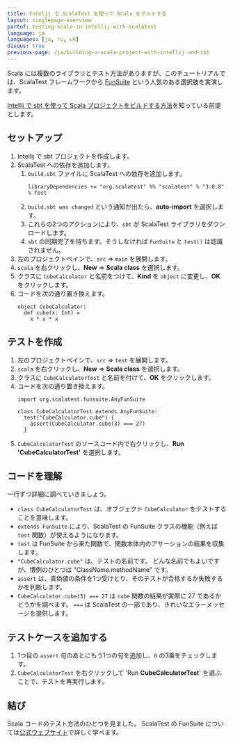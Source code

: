 ```yaml
---
title: Intelij で ScalaTest を使って Scala をテストする
layout: singlepage-overview
partof: testing-scala-in-intellij-with-scalatest
language: ja
languages: [ja, ru, uk]
disqus: true
previous-page: /ja/building-a-scala-project-with-intellij-and-sbt
---
```


Scala には複数のライブラリとテスト方法がありますが、このチュートリアルでは、ScalaTest フレームワークから [FunSuite](https://www.scalatest.org/getting_started_with_fun_suite) という人気のある選択肢を実演します。

[Intellij で sbt を使って Scala プロジェクトをビルドする方法](./building-a-scala-project-with-intellij-and-sbt.html)を知っている前提とします。

## セットアップ
1. Intellij で sbt プロジェクトを作成します。
1. ScalaTest への依存を追加します。
    1. `build.sbt` ファイルに ScalaTest への依存を追加します。
        ```
        libraryDependencies += "org.scalatest" %% "scalatest" % "3.0.8" % Test
        ```
    1. `build.sbt was changed` という通知が出たら、**auto-import** を選択します。
    1. これらの2つのアクションにより、`sbt` が ScalaTest ライブラリをダウンロードします。
    1. `sbt` の同期完了を待ちます。そうしなければ `FunSuite` と `test()` は認識されません。
1. 左のプロジェクトペインで、`src` => `main` を展開します。
1. `scala` を右クリックし、**New** => **Scala class** を選択します。
1. クラスに `CubeCalculator` と名前をつけて、**Kind** を `object` に変更し、**OK** をクリックします。
1. コードを次の通り置き換えます。
    ```
    object CubeCalculator:
      def cube(x: Int) =
        x * x * x
    ```

## テストを作成
1. 左のプロジェクトペインで、`src` => `test` を展開します。
1. `scala` を右クリックし、**New** => **Scala class** を選択します。
1. クラスに `CubeCalculatorTest` と名前を付けて、**OK** をクリックします。
1. コードを次の通り置き換えます。
    ```
    import org.scalatest.funsuite.AnyFunSuite
    
    class CubeCalculatorTest extends AnyFunSuite:
      test("CubeCalculator.cube") {
        assert(CubeCalculator.cube(3) === 27)
      }
    ```
1. `CubeCalculatorTest` のソースコード内で右クリックし、**Run 'CubeCalculatorTest'** を選択します。

## コードを理解

一行ずつ詳細に調べていきましょう。

* `class CubeCalculatorTest` は、オブジェクト `CubeCalculator` をテストすることを意味します。
* `extends FunSuite` により、ScalaTest の FunSuite クラスの機能（例えば `test` 関数）が使えるようになります。
* `test` は FunSuite から来た関数で、関数本体内のアサーションの結果を収集します。
* `"CubeCalculator.cube"` は、テストの名前です。
  どんな名前でもよいですが、慣例のひとつは "ClassName.methodName" です。
* `assert` は、真偽値の条件を1つ受けとり、そのテストが合格するか失敗するかを判断します。
* `CubeCalculator.cube(3) === 27` は `cube` 関数の結果が実際に 27 であるかどうかを調べます。
  `===` は ScalaTest の一部であり、きれいなエラーメッセージを提供します。
  
## テストケースを追加する
1. 1つ目の `assert` 句のあとにもう1つの句を追加し、`0` の3乗をチェックします。
1. `CubeCalculatorTest` を右クリックして 'Run **CubeCalculatorTest**' を選ぶことで、テストを再実行します。

## 結び
Scala コードのテスト方法のひとつを見ました。
ScalaTest の FunSuite については[公式ウェブサイト](https://www.scalatest.org/getting_started_with_fun_suite)で詳しく学べます。
